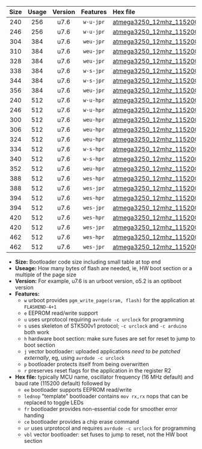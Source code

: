 |Size|Usage|Version|Features|Hex file|
|:-:|:-:|:-:|:-:|:--|
|240|256|u7.6|`w-u-jpr`|[atmega3250_12mhz_115200bps_ur_vbl.hex](https://raw.githubusercontent.com/stefanrueger/urboot/main/atmega3250_12mhz_115200bps_ur_vbl.hex)|
|246|256|u7.6|`w-u-jpr`|[atmega3250_12mhz_115200bps_lednop_ur_vbl.hex](https://raw.githubusercontent.com/stefanrueger/urboot/main/atmega3250_12mhz_115200bps_lednop_ur_vbl.hex)|
|304|384|u7.6|`weu-jpr`|[atmega3250_12mhz_115200bps_ee_ur_vbl.hex](https://raw.githubusercontent.com/stefanrueger/urboot/main/atmega3250_12mhz_115200bps_ee_ur_vbl.hex)|
|310|384|u7.6|`weu-jpr`|[atmega3250_12mhz_115200bps_ee_lednop_ur_vbl.hex](https://raw.githubusercontent.com/stefanrueger/urboot/main/atmega3250_12mhz_115200bps_ee_lednop_ur_vbl.hex)|
|328|384|u7.6|`weu-jpr`|[atmega3250_12mhz_115200bps_ee_lednop_fr_ur_vbl.hex](https://raw.githubusercontent.com/stefanrueger/urboot/main/atmega3250_12mhz_115200bps_ee_lednop_fr_ur_vbl.hex)|
|338|384|u7.6|`w-s-jpr`|[atmega3250_12mhz_115200bps_vbl.hex](https://raw.githubusercontent.com/stefanrueger/urboot/main/atmega3250_12mhz_115200bps_vbl.hex)|
|344|384|u7.6|`w-s-jpr`|[atmega3250_12mhz_115200bps_lednop_vbl.hex](https://raw.githubusercontent.com/stefanrueger/urboot/main/atmega3250_12mhz_115200bps_lednop_vbl.hex)|
|356|384|u7.6|`weu-jpr`|[atmega3250_12mhz_115200bps_ee_lednop_fr_ce_ur_vbl.hex](https://raw.githubusercontent.com/stefanrueger/urboot/main/atmega3250_12mhz_115200bps_ee_lednop_fr_ce_ur_vbl.hex)|
|240|512|u7.6|`w-u-hpr`|[atmega3250_12mhz_115200bps_ur.hex](https://raw.githubusercontent.com/stefanrueger/urboot/main/atmega3250_12mhz_115200bps_ur.hex)|
|246|512|u7.6|`w-u-hpr`|[atmega3250_12mhz_115200bps_lednop_ur.hex](https://raw.githubusercontent.com/stefanrueger/urboot/main/atmega3250_12mhz_115200bps_lednop_ur.hex)|
|300|512|u7.6|`weu-hpr`|[atmega3250_12mhz_115200bps_ee_ur.hex](https://raw.githubusercontent.com/stefanrueger/urboot/main/atmega3250_12mhz_115200bps_ee_ur.hex)|
|306|512|u7.6|`weu-hpr`|[atmega3250_12mhz_115200bps_ee_lednop_ur.hex](https://raw.githubusercontent.com/stefanrueger/urboot/main/atmega3250_12mhz_115200bps_ee_lednop_ur.hex)|
|324|512|u7.6|`weu-hpr`|[atmega3250_12mhz_115200bps_ee_lednop_fr_ur.hex](https://raw.githubusercontent.com/stefanrueger/urboot/main/atmega3250_12mhz_115200bps_ee_lednop_fr_ur.hex)|
|334|512|u7.6|`w-s-hpr`|[atmega3250_12mhz_115200bps.hex](https://raw.githubusercontent.com/stefanrueger/urboot/main/atmega3250_12mhz_115200bps.hex)|
|340|512|u7.6|`w-s-hpr`|[atmega3250_12mhz_115200bps_lednop.hex](https://raw.githubusercontent.com/stefanrueger/urboot/main/atmega3250_12mhz_115200bps_lednop.hex)|
|352|512|u7.6|`weu-hpr`|[atmega3250_12mhz_115200bps_ee_lednop_fr_ce_ur.hex](https://raw.githubusercontent.com/stefanrueger/urboot/main/atmega3250_12mhz_115200bps_ee_lednop_fr_ce_ur.hex)|
|388|512|u7.6|`wes-hpr`|[atmega3250_12mhz_115200bps_ee.hex](https://raw.githubusercontent.com/stefanrueger/urboot/main/atmega3250_12mhz_115200bps_ee.hex)|
|388|512|u7.6|`wes-jpr`|[atmega3250_12mhz_115200bps_ee_vbl.hex](https://raw.githubusercontent.com/stefanrueger/urboot/main/atmega3250_12mhz_115200bps_ee_vbl.hex)|
|394|512|u7.6|`wes-hpr`|[atmega3250_12mhz_115200bps_ee_lednop.hex](https://raw.githubusercontent.com/stefanrueger/urboot/main/atmega3250_12mhz_115200bps_ee_lednop.hex)|
|394|512|u7.6|`wes-jpr`|[atmega3250_12mhz_115200bps_ee_lednop_vbl.hex](https://raw.githubusercontent.com/stefanrueger/urboot/main/atmega3250_12mhz_115200bps_ee_lednop_vbl.hex)|
|420|512|u7.6|`wes-hpr`|[atmega3250_12mhz_115200bps_ee_lednop_fr.hex](https://raw.githubusercontent.com/stefanrueger/urboot/main/atmega3250_12mhz_115200bps_ee_lednop_fr.hex)|
|420|512|u7.6|`wes-jpr`|[atmega3250_12mhz_115200bps_ee_lednop_fr_vbl.hex](https://raw.githubusercontent.com/stefanrueger/urboot/main/atmega3250_12mhz_115200bps_ee_lednop_fr_vbl.hex)|
|462|512|u7.6|`wes-hpr`|[atmega3250_12mhz_115200bps_ee_lednop_fr_ce.hex](https://raw.githubusercontent.com/stefanrueger/urboot/main/atmega3250_12mhz_115200bps_ee_lednop_fr_ce.hex)|
|462|512|u7.6|`wes-jpr`|[atmega3250_12mhz_115200bps_ee_lednop_fr_ce_vbl.hex](https://raw.githubusercontent.com/stefanrueger/urboot/main/atmega3250_12mhz_115200bps_ee_lednop_fr_ce_vbl.hex)|

- **Size:** Bootloader code size including small table at top end
- **Useage:** How many bytes of flash are needed, ie, HW boot section or a multiple of the page size
- **Version:** For example, u7.6 is an urboot version, o5.2 is an optiboot version
- **Features:**
  + `w` urboot provides `pgm_write_page(sram, flash)` for the application at `FLASHEND-4+1`
  + `e` EEPROM read/write support
  + `u` uses urprotocol requiring `avrdude -c urclock` for programming
  + `s` uses skeleton of STK500v1 protocol; `-c urclock` and `-c arduino` both work
  + `h` hardware boot section: make sure fuses are set for reset to jump to boot section
  + `j` vector bootloader: uploaded applications *need to be patched externally*, eg, using `avrdude -c urclock`
  + `p` bootloader protects itself from being overwritten
  + `r` preserves reset flags for the application in the register R2
- **Hex file:** typically MCU name, oscillator frequency (16 MHz default) and baud rate (115200 default) followed by
  + `ee` bootloader supports EEPROM read/write
  + `lednop` "template" bootloader contains `mov rx,rx` nops that can be replaced to toggle LEDs
  + `fr` bootloader provides non-essential code for smoother error handing
  + `ce` bootloader provides a chip erase command
  + `ur` uses urprotocol and requires `avrdude -c urclock` for programming
  + `vbl` vector bootloader: set fuses to jump to reset, not the HW boot section

